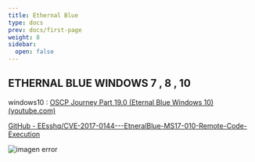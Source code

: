 ```yaml
---
title: Ethernal Blue
type: docs
prev: docs/first-page
weight: 8
sidebar:
  open: false
---
```


## ETHERNAL BLUE WINDOWS 7 , 8 , 10

windows10 : [OSCP Journey Part 19.0 (Eternal Blue Windows 10) (youtube.com)](https://www.youtube.com/watch?v=2FwqryKUoX8&ab_channel=Injection)

[GitHub - EEsshq/CVE-2017-0144---EtneralBlue-MS17-010-Remote-Code-Execution](https://github.com/EEsshq/CVE-2017-0144---EtneralBlue-MS17-010-Remote-Code-Execution)

![imagen error](/images/red_team/windows/20241004112130.png)
